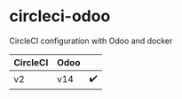 # circleci-odoo

CircleCI configuration with Odoo and docker

| CircleCI | Odoo | |
| -------- | ---- | ------------------ |
|    v2    | v14  | :heavy_check_mark: |
